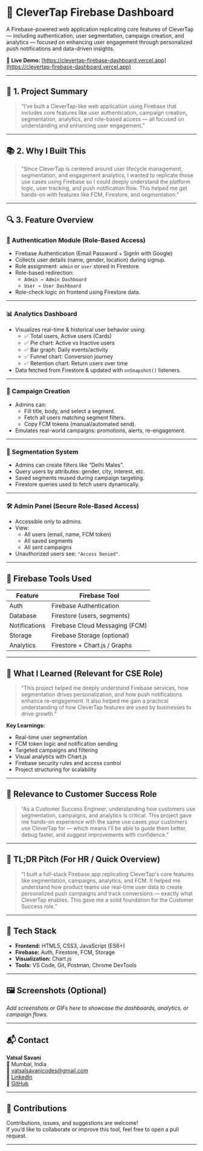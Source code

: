 # 🔁 CleverTap Firebase Dashboard

A Firebase-powered web application replicating core features of CleverTap — including authentication, user segmentation, campaign creation, and analytics — focused on enhancing user engagement through personalized push notifications and data-driven insights.

🔗 **Live Demo:** [https://clevertap-firebase-dashboard.vercel.app](https://clevertap-firebase-dashboard.vercel.app)

---

## 🚀 1. Project Summary

> “I’ve built a CleverTap-like web application using Firebase that includes core features like user authentication, campaign creation, segmentation, analytics, and role-based access — all focused on understanding and enhancing user engagement.”

---

## 📚 2. Why I Built This

> “Since CleverTap is centered around user lifecycle management, segmentation, and engagement analytics, I wanted to replicate those use cases using Firebase so I could deeply understand the platform logic, user tracking, and push notification flow. This helped me get hands-on with features like FCM, Firestore, and segmentation.”

---

## 🔍 3. Feature Overview

### 🔐 Authentication Module (Role-Based Access)

- Firebase Authentication (Email Password + SignIn with Google)
- Collects user details (name, gender, location) during signup.
- Role assignment: `admin` or `user` stored in Firestore.
- Role-based redirection:
  - `Admin → Admin Dashboard`
  - `User → User Dashboard`
- Role-check logic on frontend using Firestore data.

---

### 📊 Analytics Dashboard

- Visualizes real-time & historical user behavior using:
  - ✅ Total users, Active users (Cards)
  - ✅ Pie chart: Active vs Inactive users
  - ✅ Bar graph: Daily events/activity
  - ✅ Funnel chart: Conversion journey
  - ✅ Retention chart: Return users over time
- Data fetched from Firestore & updated with `onSnapshot()` listeners.

---

### 📣 Campaign Creation

- Admins can:
  - Fill title, body, and select a segment.
  - Fetch all users matching segment filters.
  - Copy FCM tokens (manual/automated send).
- Emulates real-world campaigns: promotions, alerts, re-engagement.

---

### 🧩 Segmentation System

- Admins can create filters like “Delhi Males”.
- Query users by attributes: gender, city, interest, etc.
- Saved segments reused during campaign targeting.
- Firestore queries used to fetch users dynamically.

---

### 🛠 Admin Panel (Secure Role-Based Access)

- Accessible only to admins.
- View:
  - All users (email, name, FCM token)
  - All saved segments
  - All sent campaigns
- Unauthorized users see: `"Access Denied"`.

---

## 🔧 Firebase Tools Used

| Feature       | Firebase Tool                  |
| ------------- | ------------------------------ |
| Auth          | Firebase Authentication        |
| Database      | Firestore (users, segments)    |
| Notifications | Firebase Cloud Messaging (FCM) |
| Storage       | Firebase Storage (optional)    |
| Analytics     | Firestore + Chart.js / Graphs  |

---

## 🎯 What I Learned (Relevant for CSE Role)

> “This project helped me deeply understand Firebase services, how segmentation drives personalization, and how push notifications enhance re-engagement. It also helped me gain a practical understanding of how CleverTap features are used by businesses to drive growth.”

**Key Learnings:**

- Real-time user segmentation  
- FCM token logic and notification sending  
- Targeted campaigns and filtering  
- Visual analytics with Chart.js  
- Firebase security rules and access control  
- Project structuring for scalability

---

## 🧠 Relevance to Customer Success Role

> “As a Customer Success Engineer, understanding how customers use segmentation, campaigns, and analytics is critical. This project gave me hands-on experience with the same use cases your customers use CleverTap for — which means I’ll be able to guide them better, debug faster, and suggest improvements with confidence.”

---

## 📝 TL;DR Pitch (For HR / Quick Overview)

> “I built a full-stack Firebase app replicating CleverTap's core features like segmentation, campaigns, analytics, and FCM. It helped me understand how product teams use real-time user data to create personalized push campaigns and track conversions — exactly what CleverTap enables. This gave me a solid foundation for the Customer Success role.”

---

## 🧪 Tech Stack

- **Frontend:** HTML5, CSS3, JavaScript (ES6+)
- **Firebase:** Auth, Firestore, FCM, Storage
- **Visualization:** Chart.js
- **Tools:** VS Code, Git, Postman, Chrome DevTools

---

## 🖼️ Screenshots (Optional)

_Add screenshots or GIFs here to showcase the dashboards, analytics, or campaign flows._

---

## 📬 Contact

**Vatsal Savani**  
📍 Mumbai, India  
📧 [vatsalsavanicodes@gmail.com](mailto:vatsalsavanicodes@gmail.com)  
🔗 [LinkedIn](https://linkedin.com/in/vatsalsavanicodes)  
🔗 [GitHub](https://github.com/vatsal594)

---

## 🙌 Contributions

Contributions, issues, and suggestions are welcome!  
If you’d like to collaborate or improve this tool, feel free to open a pull request.

---

